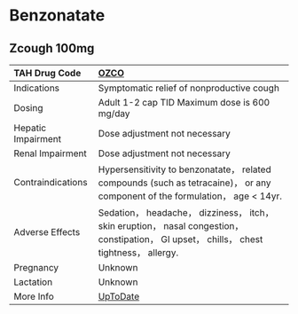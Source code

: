 # Benzonatate

## Zcough 100mg

| TAH Drug Code      | [OZCO](https://www.tahsda.org.tw/drugs/hissearch.php?drug_code=OZCO)                                                                      |
|:-------------------|:------------------------------------------------------------------------------------------------------------------------------------------|
| Indications        | Symptomatic relief of nonproductive cough                                                                                                 |
| Dosing             | Adult 1-2 cap TID Maximum dose is 600 mg/day                                                                                              |
| Hepatic Impairment | Dose adjustment not necessary                                                                                                             |
| Renal Impairment   | Dose adjustment not necessary                                                                                                             |
| Contraindications  | Hypersensitivity to benzonatate， related compounds (such as tetracaine)， or any component of the formulation， age < 14yr.              |
| Adverse Effects    | Sedation， headache， dizziness， itch， skin eruption， nasal congestion， constipation， GI upset， chills， chest tightness， allergy. |
| Pregnancy          | Unknown                                                                                                                                   |
| Lactation          | Unknown                                                                                                                                   |
| More Info          | [UpToDate](https://www.uptodate.com/contents/benzonatate-drug-information)                                                                |

